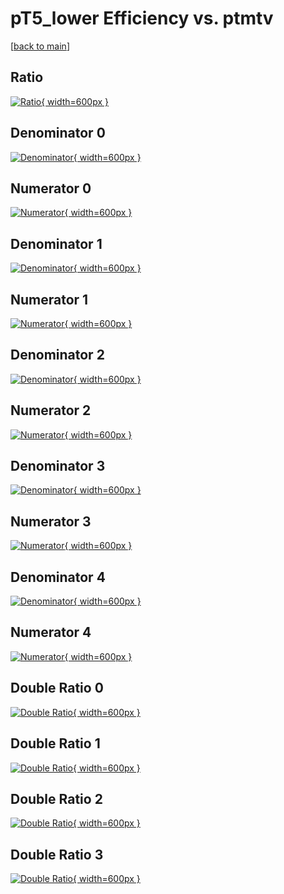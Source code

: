 # pT5_lower Efficiency vs. ptmtv

[[back to main](./)]



## Ratio

[![Ratio](../mtv/var/pT5_lower_xtr_13_0_eff_ptmtv.png){ width=600px }](../mtv/var/pT5_lower_xtr_13_0_eff_ptmtv.pdf)

## Denominator 0

[![Denominator](../mtv/den/pT5_lower_xtr_13_0_eff_ptmtv_den0.png){ width=600px }](../mtv/den/pT5_lower_xtr_13_0_eff_ptmtv_den0.pdf)

## Numerator 0

[![Numerator](../mtv/num/pT5_lower_xtr_13_0_eff_ptmtv_num0.png){ width=600px }](../mtv/num/pT5_lower_xtr_13_0_eff_ptmtv_num0.pdf)

## Denominator 1

[![Denominator](../mtv/den/pT5_lower_xtr_13_0_eff_ptmtv_den1.png){ width=600px }](../mtv/den/pT5_lower_xtr_13_0_eff_ptmtv_den1.pdf)

## Numerator 1

[![Numerator](../mtv/num/pT5_lower_xtr_13_0_eff_ptmtv_num1.png){ width=600px }](../mtv/num/pT5_lower_xtr_13_0_eff_ptmtv_num1.pdf)

## Denominator 2

[![Denominator](../mtv/den/pT5_lower_xtr_13_0_eff_ptmtv_den2.png){ width=600px }](../mtv/den/pT5_lower_xtr_13_0_eff_ptmtv_den2.pdf)

## Numerator 2

[![Numerator](../mtv/num/pT5_lower_xtr_13_0_eff_ptmtv_num2.png){ width=600px }](../mtv/num/pT5_lower_xtr_13_0_eff_ptmtv_num2.pdf)

## Denominator 3

[![Denominator](../mtv/den/pT5_lower_xtr_13_0_eff_ptmtv_den3.png){ width=600px }](../mtv/den/pT5_lower_xtr_13_0_eff_ptmtv_den3.pdf)

## Numerator 3

[![Numerator](../mtv/num/pT5_lower_xtr_13_0_eff_ptmtv_num3.png){ width=600px }](../mtv/num/pT5_lower_xtr_13_0_eff_ptmtv_num3.pdf)

## Denominator 4

[![Denominator](../mtv/den/pT5_lower_xtr_13_0_eff_ptmtv_den4.png){ width=600px }](../mtv/den/pT5_lower_xtr_13_0_eff_ptmtv_den4.pdf)

## Numerator 4

[![Numerator](../mtv/num/pT5_lower_xtr_13_0_eff_ptmtv_num4.png){ width=600px }](../mtv/num/pT5_lower_xtr_13_0_eff_ptmtv_num4.pdf)

## Double Ratio 0

[![Double Ratio](../mtv/ratio/pT5_lower_xtr_13_0_eff_ptmtv_ratio0.png){ width=600px }](../mtv/ratio/pT5_lower_xtr_13_0_eff_ptmtv_ratio0.pdf)

## Double Ratio 1

[![Double Ratio](../mtv/ratio/pT5_lower_xtr_13_0_eff_ptmtv_ratio1.png){ width=600px }](../mtv/ratio/pT5_lower_xtr_13_0_eff_ptmtv_ratio1.pdf)

## Double Ratio 2

[![Double Ratio](../mtv/ratio/pT5_lower_xtr_13_0_eff_ptmtv_ratio2.png){ width=600px }](../mtv/ratio/pT5_lower_xtr_13_0_eff_ptmtv_ratio2.pdf)

## Double Ratio 3

[![Double Ratio](../mtv/ratio/pT5_lower_xtr_13_0_eff_ptmtv_ratio3.png){ width=600px }](../mtv/ratio/pT5_lower_xtr_13_0_eff_ptmtv_ratio3.pdf)

